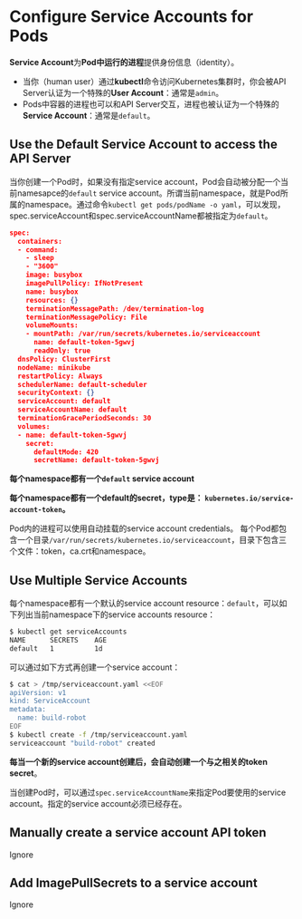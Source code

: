 # Configure Service Accounts for Pods
**Service Account**为**Pod中运行的进程**提供身份信息（identity）。

* 当你（human user）通过**kubectl**命令访问Kubernetes集群时，你会被API Server认证为一个特殊的**User Account**：通常是`admin`。
* Pods中容器的进程也可以和API Server交互，进程也被认证为一个特殊的**Service Account**：通常是`default`。

## Use the Default Service Account to access the API Server
当你创建一个Pod时，如果没有指定service account，Pod会自动被分配一个当前namesapce的`default` service account。所谓当前namespace，就是Pod所属的namespace。通过命令`kubectl get pods/podName -o yaml`，可以发现，spec.serviceAccount和spec.serviceAccountName都被指定为`default`。
```json
spec:
  containers:
  - command:
    - sleep
    - "3600"
    image: busybox
    imagePullPolicy: IfNotPresent
    name: busybox
    resources: {}
    terminationMessagePath: /dev/termination-log
    terminationMessagePolicy: File
    volumeMounts:
    - mountPath: /var/run/secrets/kubernetes.io/serviceaccount
      name: default-token-5gwvj
      readOnly: true
  dnsPolicy: ClusterFirst
  nodeName: minikube
  restartPolicy: Always
  schedulerName: default-scheduler
  securityContext: {}
  serviceAccount: default
  serviceAccountName: default
  terminationGracePeriodSeconds: 30
  volumes:
  - name: default-token-5gwvj
    secret:
      defaultMode: 420
      secretName: default-token-5gwvj
```

**每个namespace都有一个`default` service account**

**每个namespace都有一个default的secret，type是： `kubernetes.io/service-account-token`。**

Pod内的进程可以使用自动挂载的service account credentials。
每个Pod都包含一个目录`/var/run/secrets/kubernetes.io/serviceaccount`，目录下包含三个文件：token，ca.crt和namespace。

## Use Multiple Service Accounts
每个namespace都有一个默认的service account resource：`default`，可以如下列出当前namespace下的service accounts resource：

``` sh
$ kubectl get serviceAccounts
NAME      SECRETS    AGE
default   1          1d
```

可以通过如下方式再创建一个service account：
```sh
$ cat > /tmp/serviceaccount.yaml <<EOF
apiVersion: v1
kind: ServiceAccount
metadata:
  name: build-robot
EOF
$ kubectl create -f /tmp/serviceaccount.yaml
serviceaccount "build-robot" created
```

**每当一个新的service account创建后，会自动创建一个与之相关的token secret**。

当创建Pod时，可以通过`spec.serviceAccountName`来指定Pod要使用的service account。指定的service account必须已经存在。

## Manually create a service account API token
Ignore
## Add ImagePullSecrets to a service account
Ignore

